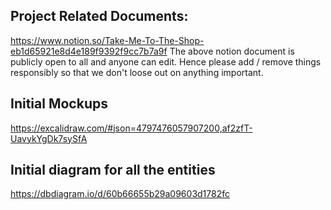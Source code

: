 ## Project Related Documents:
https://www.notion.so/Take-Me-To-The-Shop-eb1d65921e8d4e189f9392f9cc7b7a9f
The above notion document is publicly open to all and anyone can edit. Hence please add / remove things responsibly so that we don't loose out on anything important.

## Initial Mockups
https://excalidraw.com/#json=4797476057907200,af2zfT-UavykYgDk7sySfA

## Initial diagram for all the entities
https://dbdiagram.io/d/60b66655b29a09603d1782fc
